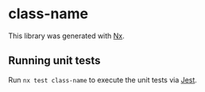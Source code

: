 # class-name

This library was generated with [Nx](https://nx.dev).

## Running unit tests

Run `nx test class-name` to execute the unit tests via [Jest](https://jestjs.io).
